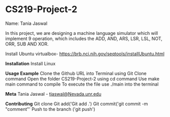 # CS219-Project-2

Name: Tania Jaswal 

In this project, we are designing a machine language simulator which will implement 9 operation, which includes the ADD, AND, ARS, LSR, LSL, NOT, ORR, SUB AND XOR.

Install Ubuntu virtualbox- https://brb.nci.nih.gov/seqtools/installUbuntu.html

**Installation**
Install Linux

**Usage Example**
Clone the Github URL into Terminal using Git Clone command
Open the folder CS219-Project-2 using cd command
Use make main command to compile
To execute the file use ./main into the terminal

**Meta**
Tania Jaswal - tjaswal@Nevada.unr.edu

**Contributing**
Git clone
Git add('Git add .')
Git commit('git commit -m "comment"'
Push to the branch ('git push')